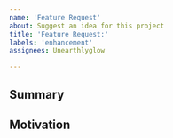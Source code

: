 ```yaml
---
name: 'Feature Request'
about: Suggest an idea for this project
title: 'Feature Request:'
labels: 'enhancement'
assignees: Unearthlyglow

---
```

## Summary

<!-- One paragraph explanation of the feature. -->

## Motivation

<!-- Why are we doing this? What use cases does it support? What is the expected outcome? -->

